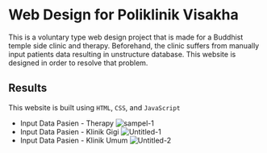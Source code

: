 # Web Design for Poliklinik Visakha
This is a voluntary type web design project that is made for a Buddhist temple side clinic and therapy. Beforehand, the clinic suffers from manually input patients data resulting in unstructure database. This website is designed in order to resolve that problem.

## Results
This website is built using `HTML`, `CSS`, and `JavaScript`
* Input Data Pasien - Therapy
![sampel-1](https://user-images.githubusercontent.com/48656293/135481257-1280cb7f-7426-4cb0-a1cd-91586c7e942f.png)
* Input Data Pasien - Klinik Gigi
![Untitled-1](https://user-images.githubusercontent.com/48656293/135481267-760ff5d0-edb3-4ef8-ac34-ce340bcfdfe6.png)
* Input Data Pasien - Klinik Umum
![Untitled-2](https://user-images.githubusercontent.com/48656293/135481276-b2e37821-3480-4984-a296-b2bba0223b2b.png)

